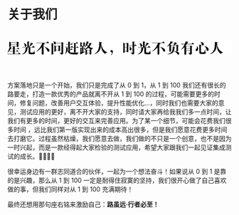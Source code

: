 # 关于我们

 <img src="./img/sgbfyxr.png" alt="星光不问赶路人，时光不负有心人" width="800"  style="margin:20px 0 40px"/>

<!-- 从一个天真的想法到最终的应用落地，经历了无数次的设计，又被自己无数次的推翻， 拉着测试小伙伴一起碰撞的火花，提出测试的痛点，修改交互，不停的验证设计的正确性，为了打造一款理想的测试应用，在应用落地实现过程中，中间走了很多弯路，好在小伙伴都很给力，宁愿重新来过，也不愿将就，由于我们做的项目属于创新项目，所有我们大多数开发时间都是晚上，占用了大家的休息时间，在这里深表感谢 🙏。我们每天晚上过技术评审，验证技术可行性；为了达到最优的交互效果，我们找了 ui 交互设计师，帮助我们优化页面 ui，修改交互效果，每晚还要对我们做的应用的交互体验提出意见， 很感谢各位小伙伴 ！中间经历了太多太多的挫折，也听到好多质疑，做了这么久都没出现产品，好在有一群人坚持了下来，让一个天真的想法 ，可以最终落地。
 -->

方案落地只是一个开始，我们只是完成了从 0 到 1，从 1 到 100 我们还有很长的路要走，打造一款优秀的产品就离不开从 1 到 100 的过程，可能需要更多的时间，修复问题，改善用户交互体验，提升性能优化...，同时我们也需要大家的意见，测试应用的更好，离不开大家的支持，同时请大家再给我我们多一点时间，让我们有更多的时间，更好的交互来完善应用。为了某一个细节，可能会花费我们很多时间 ，远比我们第一版实现出来的成本高出很多，但是我们愿意花费更多时间去打磨它。过程虽然枯燥，我们愿意去做，我们做的不只是一个创意，也不是因为一时兴起，而是一款经得起大家检验的测试应用，希望大家跟我们一起见证集成测试的成长。🙏🙏🙏🙏

很幸运身边有一群志同道合的伙伴，一起为一个想法奋斗！如果说从 0 到 1 是靠的是兴趣，那么从 1 到 100 一定是耐得住寂寞的坚持，我们很开心做了自己喜欢做的事，但我们同样对从 1 到 100 充满期待！

最终还想用那句座右铭来激励自己：**路虽远·行者必至！**
